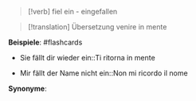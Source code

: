 > [!verb]
> fiel ein - eingefallen

> [!translation] Übersetzung
> venire in mente

**Beispiele**: 
#flashcards 
- Sie fällt dir wieder ein::Ti ritorna in mente
<!--SR:!2024-04-23,1,230-->
- Mir fällt der Name nicht ein::Non mi ricordo il nome

**Synonyme**: 





